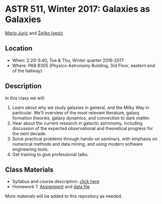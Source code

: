 # ASTR 511, Winter 2017: Galaxies as Galaxies

[Mario Jurić](http://research.majuric.org) and [Željko Ivezić](http://www.astro.washington.edu/users/ivezic/)

## Location

 * When: 2:20-3:40, Tue & Thu, Winter quarter 2016-2017
 * Where: PAB B305 (Physics-Astronomy Building, 3rd Floor, eastern end of the hallway)

## Description

In this class we will:

  1. Learn about why we study galaxies in general, and the Milky Way in particular. We'll overview of the most relevant literature, galaxy formation theories, galaxy dynamics, and connection to dark matter.
  1. Hear about the current research in galactic astronomy, including discussion of the expected observational and theoretical progress for the next decade.
  1. Solve practical problems through hands-on seminars, with emphasis on numerical methods and data mining, and using modern software engineering tools.
  1. Get training to give professional talks.


## Class Materials

 * Syllabus and course description: [click here](syllabus/syllabus.pdf)
 * Homework 1: [Assignment](homeworks/project1.pdf) and [data file](homeworks/Astr511HW1data.dat.gz)

More materials will be added to this repository as needed.
